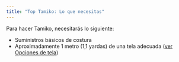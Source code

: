 ```yaml
---
title: "Top Tamiko: Lo que necesitas"
---
```


Para hacer Tamiko, necesitarás lo siguiente:

- Suministros básicos de costura
- Aproximadamente 1 metro (1,1 yardas) de una tela adecuada ([ver Opciones de tela](/docs/designs/tamiko/fabric))
